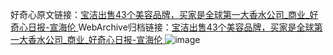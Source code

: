 好奇心原文链接：[宝洁出售43个美容品牌，买家是全球第一大香水公司_商业_好奇心日报-宣海伦 ](https://www.qdaily.com/articles/12028.html)
WebArchive归档链接：[宝洁出售43个美容品牌，买家是全球第一大香水公司_商业_好奇心日报-宣海伦 ](http://web.archive.org/web/20190623171819/https://www.qdaily.com/articles/12028.html)
![image](http://ww3.sinaimg.cn/large/007d5XDply1g3whvzpe3rj30u03gtb29)